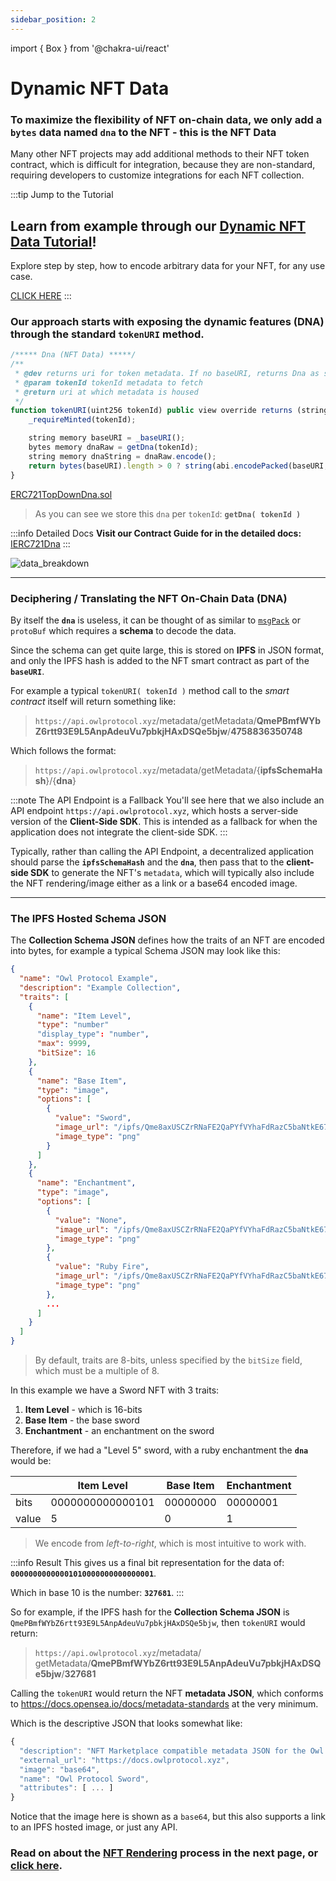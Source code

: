 ```yaml
---
sidebar_position: 2
---
```


import { Box } from '@chakra-ui/react'

# Dynamic NFT Data

### To maximize the flexibility of NFT on-chain data, we only add a `bytes` data named `dna` to the NFT - **this is the NFT Data**

Many other NFT projects may add additional methods to their NFT token contract, which is difficult for integration,
because they are non-standard, requiring developers to customize integrations for each NFT collection.

:::tip Jump to the Tutorial
## Learn from example through our [Dynamic NFT Data Tutorial](/contracts/tutorial-nftdata)!

Explore step by step, how to encode arbitrary data for your NFT, for any use case.

[CLICK HERE](/contracts/tutorial-nftdata)
:::

### Our approach starts with exposing the dynamic features (DNA) through the standard `tokenURI` method.

```js
/***** Dna (NFT Data) *****/
/**
 * @dev returns uri for token metadata. If no baseURI, returns Dna as string
 * @param tokenId tokenId metadata to fetch
 * @return uri at which metadata is housed
 */
function tokenURI(uint256 tokenId) public view override returns (string memory) {
    _requireMinted(tokenId);

    string memory baseURI = _baseURI();
    bytes memory dnaRaw = getDna(tokenId);
    string memory dnaString = dnaRaw.encode();
    return bytes(baseURI).length > 0 ? string(abi.encodePacked(baseURI, dnaString)) : dnaString;
}
```
[ERC721TopDownDna.sol](https://github.com/owlprotocol/owlprotocol/blob/main/packages/contracts/contracts/assets/ERC721/ERC721TopDownDna.sol)

> As you can see we store this `dna` per `tokenId`: **`getDna( tokenId )`**

:::info Detailed Docs
**Visit our Contract Guide for in the detailed docs:** [IERC721Dna](/contracts/contract-guides/IERC721Dna)
:::

<Box p={4} bgColor='white' borderRadius={4}>
    <img src="/img/data_breakdown.png" alt="data_breakdown"/>
</Box>

---

### Deciphering / Translating the NFT On-Chain Data (DNA)

By itself the **`dna`** is useless, it can be thought of as similar to [`msgPack`](https://msgpack.org/index.html) or
`protoBuf` which requires a **schema** to decode the data.

Since the schema can get quite large, this is stored on **IPFS** in JSON format, and only the IPFS hash is
added to the NFT smart contract as part of the **`baseURI`**.

For example a typical `tokenURI( tokenId )` method call to the *smart contract* itself will return something like:

> `https://api.owlprotocol.xyz`/metadata/getMetadata/**QmePBmfWYbZ6rtt93E9L5AnpAdeuVu7pbkjHAxDSQe5bjw**/**4758836350748**

Which follows the format:

> `https://api.owlprotocol.xyz`/metadata/getMetadata/{**ipfsSchemaHash**}/{**dna**}

:::note The API Endpoint is a Fallback
You'll see here that we also include an API endpoint `https://api.owlprotocol.xyz`, which hosts a server-side version of
the **Client-Side SDK**. This is intended as a fallback for when the application does not integrate the client-side SDK.
:::

Typically, rather than calling the API Endpoint, a decentralized application should parse the **`ipfsSchemaHash`** and
the **`dna`**, then pass that to the **client-side SDK** to generate the NFT's `metadata`, which will typically also include the
NFT rendering/image either as a link or a base64 encoded image.

---

### The IPFS Hosted Schema JSON

The **Collection Schema JSON** defines how the traits of an NFT are encoded into bytes, for example a typical Schema JSON
may look like this:

```json
{
  "name": "Owl Protocol Example",
  "description": "Example Collection",
  "traits": [
    {
      "name": "Item Level",
      "type": "number"
      "display_type": "number",
      "max": 9999,
      "bitSize": 16
    },
    {
      "name": "Base Item",
      "type": "image",
      "options": [
        {
          "value": "Sword",
          "image_url": "/ipfs/Qme8axUSCZrRNaFE2QaPYfVYhaFdRazC5baNtkE674rjAZ/items/sword.png",
          "image_type": "png"
        }
      ]
    },
    {
      "name": "Enchantment",
      "type": "image",
      "options": [
        {
          "value": "None",
          "image_url": "/ipfs/Qme8axUSCZrRNaFE2QaPYfVYhaFdRazC5baNtkE674rjAZ/enchant/none.png",
          "image_type": "png"
        },
        {
          "value": "Ruby Fire",
          "image_url": "/ipfs/Qme8axUSCZrRNaFE2QaPYfVYhaFdRazC5baNtkE674rjAZ/enchant/ruby.png",
          "image_type": "png"
        },
        ...
      ]
    }
  ]
}
```

> By default, traits are 8-bits, unless specified by the `bitSize` field, which must be a multiple of 8.

In this example we have a Sword NFT with 3 traits:

1. **Item Level** - which is 16-bits
2. **Base Item** - the base sword
3. **Enchantment** - an enchantment on the sword

Therefore, if we had a "Level 5" sword, with a ruby enchantment the **`dna`** would be:

|       | Item Level       | Base Item | Enchantment |
|-------|------------------|-----------|-------------|
| bits  | 0000000000000101 | 00000000  | 00000001    |
| value | 5                | 0         | 1           |


> We encode from *left-to-right*, which is most intuitive to work with.

:::info Result
This gives us a final bit representation for the data of: **`00000000000001010000000000000001`**.

Which in base 10 is the number: **`327681`**.
:::

So for example, if the IPFS hash for the **Collection Schema JSON** is `QmePBmfWYbZ6rtt93E9L5AnpAdeuVu7pbkjHAxDSQe5bjw`,
then `tokenURI` would return:

> `https://api.owlprotocol.xyz`/metadata/
> getMetadata/**QmePBmfWYbZ6rtt93E9L5AnpAdeuVu7pbkjHAxDSQe5bjw**/**327681**

Calling the `tokenURI` would return the NFT **metadata JSON**, which conforms to https://docs.opensea.io/docs/metadata-standards at the very minimum.

Which is the descriptive JSON that looks somewhat like:

```js
{
  "description": "NFT Marketplace compatible metadata JSON for the Owl Protocol Example docs.",
  "external_url": "https://docs.owlprotocol.xyz",
  "image": "base64",
  "name": "Owl Protocol Sword",
  "attributes": [ ... ]
}
```

Notice that the image here is shown as a `base64`, but this also supports a link to an IPFS hosted image, or just any API.

### Read on about the [NFT Rendering](/contracts/concepts/rendering) process in the next page, or [click here](/contracts/concepts/rendering).


